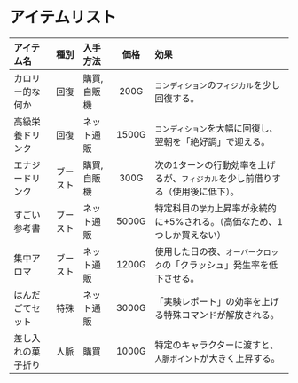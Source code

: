 # アイテムリスト

| アイテム名 | 種別 | 入手方法 | 価格 | 効果 |
|:---|:---|:---|:---:|:---|
| カロリー的な何か | 回復 | 購買, 自販機 | 200G | `コンディション`の`フィジカル`を少し回復する。 |
| 高級栄養ドリンク | 回復 | ネット通販 | 1500G | `コンディション`を大幅に回復し、翌朝を「絶好調」で迎える。 |
| エナジードリンク | ブースト | 購買, 自販機 | 300G | 次の1ターンの行動効率を上げるが、`フィジカル`を少し前借りする（使用後に低下）。 |
| すごい参考書 | ブースト | ネット通販 | 5000G | 特定科目の`学力`上昇率が永続的に+5%される。（高価なため、1つしか買えない） |
| 集中アロマ | ブースト | ネット通販 | 1200G | 使用した日の夜、`オーバークロック`の「クラッシュ」発生率を低下させる。 |
| はんだごてセット | 特殊 | ネット通販 | 3000G | 「実験レポート」の効率を上げる特殊コマンドが解放される。 |
| 差し入れの菓子折り | 人脈 | 購買 | 1000G | 特定のキャラクターに渡すと、`人脈ポイント`が大きく上昇する。 |